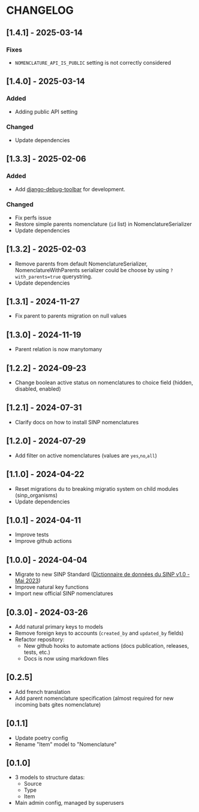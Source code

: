 # CHANGELOG

## [1.4.1] - 2025-03-14

### Fixes

- `NOMENCLATURE_API_IS_PUBLIC` setting is not correctly considered


## [1.4.0] - 2025-03-14

### Added
- Adding public API setting

### Changed
- Update dependencies


## [1.3.3] - 2025-02-06

### Added
- Add [django-debug-toolbar](https://github.com/django-commons/django-debug-toolbar) for development.

### Changed
- Fix perfs issue
- Restore simple parents nomenclature (`id` list) in NomenclatureSerializer
- Update dependencies


## [1.3.2] - 2025-02-03

- Remove parents from default NomenclatureSerializer, NomenclatureWithParents serializer could be choose by using `?with_parents=true` querystring.
- Update dependencies


## [1.3.1] - 2024-11-27

- Fix parent to parents migration on null values


## [1.3.0] - 2024-11-19

- Parent relation is now manytomany


## [1.2.2] - 2024-09-23

- Change boolean active status on nomenclatures to choice field (hidden, disabled, enabled)


## [1.2.1] - 2024-07-31

- Clarify docs on how to install SINP nomenclatures


## [1.2.0] - 2024-07-29

- Add filter on active nomenclatures (values are `yes`,`no`,`all`)


## [1.1.0] - 2024-04-22

- Reset migrations du to breaking migratio system on child modules (sinp_organisms)
- Update dependencies


## [1.0.1] - 2024-04-11

- Improve tests
- Improve github actions


## [1.0.0] - 2024-04-04

- Migrate to new SINP Standard ([Dictionnaire de données du SINP v1.0 - Mai 2023](https://inpn.mnhn.fr/docs-web/docs/download/421821))
- Improve natural key functions
- Import new official SINP nomenclatures


## [0.3.0] - 2024-03-26

- Add natural primary keys to models
- Remove foreign keys to accounts (`created_by` and `updated_by` fields)
- Refactor repository:
  - New github hooks to automate actions (docs publication, releases, tests, etc.)
  - Docs is now using markdown files


## [0.2.5]

- Add french translation
- Add parent nomenclature specification (almost required for new incoming bats gites nomenclature)

## [0.1.1]

- Update poetry config
- Rename "Item" model to "Nomenclature"


## [0.1.0]

- 3 models to structure datas:
  - Source
  - Type
  - Item
- Main admin config, managed by superusers
